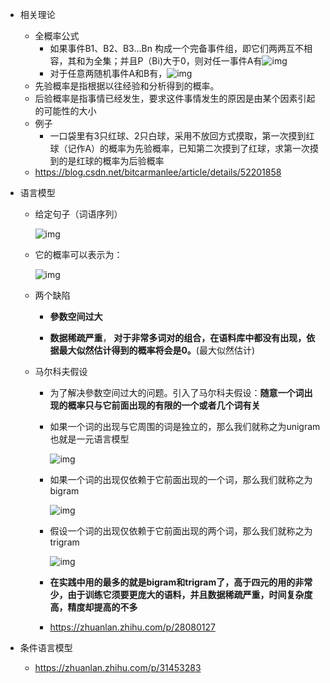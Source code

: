 - 相关理论

  - 全概率公式
    - 如果事件B1、B2、B3…Bn 构成一个完备事件组，即它们两两互不相容，其和为全集；并且P（Bi)大于0，则对任一事件A有![img](https://upload-images.jianshu.io/upload_images/1531909-deb04a4f3e70c373.png?imageMogr2/auto-orient/strip%7CimageView2/2/w/356/format/webp)
    - 对于任意两随机事件A和B有，![img](https://upload-images.jianshu.io/upload_images/1531909-dd887b3770d02550.png?imageMogr2/auto-orient/strip%7CimageView2/2/w/246/format/webp)
  - 先验概率是指根据以往经验和分析得到的概率。
  - 后验概率是指事情已经发生，要求这件事情发生的原因是由某个因素引起的可能性的大小
  - 例子
    - 一口袋里有3只红球、2只白球，采用不放回方式摸取，第一次摸到红球（记作A）的概率为先验概率，已知第二次摸到了红球，求第一次摸到的是红球的概率为后验概率
  - https://blog.csdn.net/bitcarmanlee/article/details/52201858

- 语言模型

  - 给定句子（词语序列）

    ![img](https://pic4.zhimg.com/80/v2-3c7d97fe9988b1043828fa56f6a1d81f_hd.png)

  - 它的概率可以表示为：

    

    ![img](https://pic2.zhimg.com/80/v2-e8e7c61133d1b23e4d869352aae0c455_hd.png)

  - 两个缺陷

    - **參数空间过大**

    - **数据稀疏严重**， **对于非常多词对的组合，在语料库中都没有出现，依据最大似然估计得到的概率将会是0。**(最大似然估计)

  - 马尔科夫假设

    - 为了解决參数空间过大的问题。引入了马尔科夫假设：**随意一个词出现的概率只与它前面出现的有限的一个或者几个词有关**

    - 如果一个词的出现与它周围的词是独立的，那么我们就称之为unigram也就是一元语言模型

      ![img](https://pic3.zhimg.com/80/v2-dfb6d0be8fa42f803d45e27cb02acf5e_hd.png)

    - 如果一个词的出现仅依赖于它前面出现的一个词，那么我们就称之为bigram

      ![img](https://pic1.zhimg.com/80/v2-f0e63faeed0dbde5219a3e09778e5b0c_hd.png)

    - 假设一个词的出现仅依赖于它前面出现的两个词，那么我们就称之为trigram

      ![img](https://pic3.zhimg.com/80/v2-4c4b2b156e248bc0dea8812b2b5f0002_hd.png)

    - **在实践中用的最多的就是bigram和trigram了，高于四元的用的非常少，由于训练它须要更庞大的语料，并且数据稀疏严重，时间复杂度高，精度却提高的不多**
    - https://zhuanlan.zhihu.com/p/28080127

- 条件语言模型
  - https://zhuanlan.zhihu.com/p/31453283

     